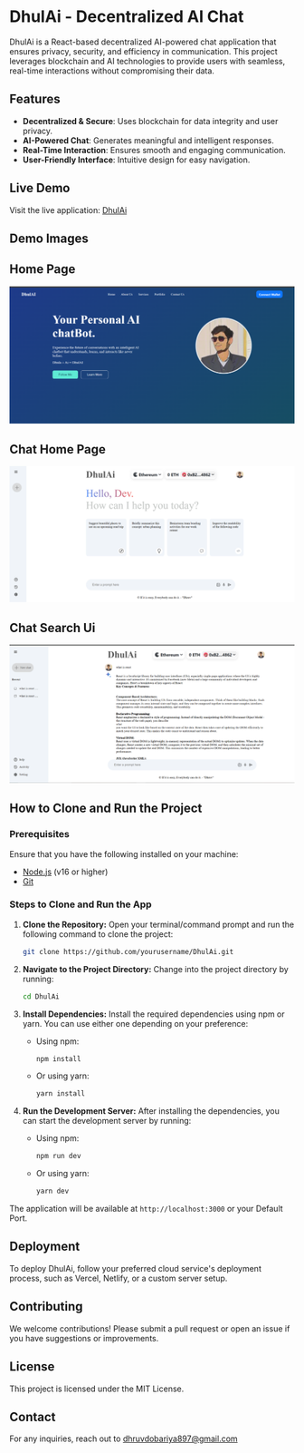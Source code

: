# DhulAi - Decentralized AI Chat

DhulAi is a React-based decentralized AI-powered chat application that ensures privacy, security, and efficiency in communication. This project leverages blockchain and AI technologies to provide users with seamless, real-time interactions without compromising their data.

## Features

- **Decentralized & Secure**: Uses blockchain for data integrity and user privacy.
- **AI-Powered Chat**: Generates meaningful and intelligent responses.
- **Real-Time Interaction**: Ensures smooth and engaging communication.
- **User-Friendly Interface**: Intuitive design for easy navigation.

## Live Demo

Visit the live application: [DhulAi](https://ai-chat-r2ezpmrk0-dhruvs-projects-91859a0e.vercel.app/)

## Demo Images

## Home Page

![img alt](chatbot/Demo3.png)

## Chat Home Page

![img alt](chatbot/Demo2.png)

## Chat Search Ui
![img alt](chatbot/Demo1.png)

## How to Clone and Run the Project

### Prerequisites
Ensure that you have the following installed on your machine:
- [Node.js](https://nodejs.org/) (v16 or higher)
- [Git](https://git-scm.com/)

### Steps to Clone and Run the App

1. **Clone the Repository:**
   Open your terminal/command prompt and run the following command to clone the project:
   ```bash
   git clone https://github.com/yourusername/DhulAi.git
   ```

2. **Navigate to the Project Directory:**
   Change into the project directory by running:
   ```bash
   cd DhulAi
   ```

3. **Install Dependencies:**
   Install the required dependencies using npm or yarn. You can use either one depending on your preference:
   
   - Using npm:
     ```bash
     npm install
     ```
   - Or using yarn:
     ```bash
     yarn install
     ```

4. **Run the Development Server:**
   After installing the dependencies, you can start the development server by running:
   
   - Using npm:
     ```bash
     npm run dev
     ```
   - Or using yarn:
     ```bash
     yarn dev
     ```

The application will be available at `http://localhost:3000` or your Default Port.

## Deployment
To deploy DhulAi, follow your preferred cloud service's deployment process, such as Vercel, Netlify, or a custom server setup.

## Contributing
We welcome contributions! Please submit a pull request or open an issue if you have suggestions or improvements.
 
## License
This project is licensed under the MIT License.

## Contact
For any inquiries, reach out to dhruvdobariya897@gmail.com

